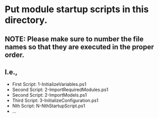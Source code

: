 
# Put module startup scripts in this directory.

## **NOTE:** Please make sure to number the file names so that they are executed in the proper order.

## I.e.,

- First Script: 1-InitializeVariables.ps1
- Second Script: 2-ImportRequiredModules.ps1
- Second Script: 2-ImportModels.ps1
- Third Script: 3-InitializeConfiguration.ps1
- Nth Script: N-NthStartupScript.ps1
- ...
